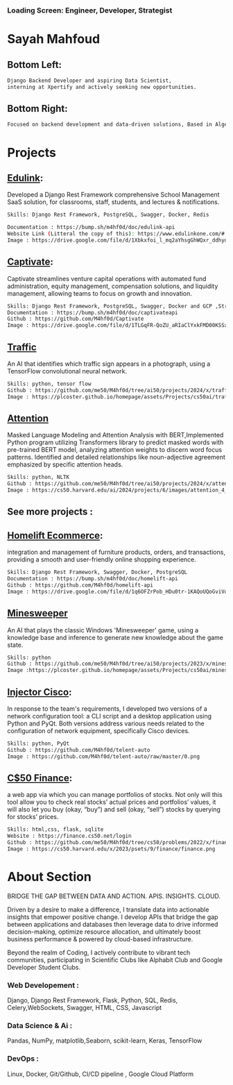 
### Loading Screen: Engineer, Developer, Strategist

# Sayah Mahfoud

## Bottom Left: 
```bash
Django Backend Developer and aspiring Data Scientist, 
interning at Xpertify and actively seeking new opportunities.
```

## Bottom Right: 
```bash
Focused on backend development and data-driven solutions, Based in Algeria.
```



# Projects 
## [Edulink](https://github.com/M4hf0d/): 
Developed a Django Rest Framework  comprehensive School Management SaaS solution, for classrooms, staff, students, and lectures  & notifications.

```bash
Skills: Django Rest Framework, PostgreSQL, Swagger, Docker, Redis

Documentation : https://bump.sh/m4hf0d/doc/edulink-api
Website Link (Litteral the copy of this): https://www.edulinkone.com/#!/demo
Image : https://drive.google.com/file/d/1Xbkxfoi_l_mq2aYhsgGhWQxr_ddhyd0A/view?usp=drive_link
```

## [Captivate](https://github.com/M4hf0d/Captivate): 
Captivate streamlines venture capital operations with automated fund administration, equity management, compensation solutions, and liquidity management, allowing teams to focus on growth and innovation.
```bash
Skills: Django Rest Framework, PostgreSQL, Swagger, Docker and GCP ,Stripe API, Celery, Redis
Documentation : https://bump.sh/m4hf0d/doc/captivateapi
Github : https://github.com/M4hf0d/Captivate
Image : https://drive.google.com/file/d/1TLGqFR-QoZU_aRIaClYxkFMD00KSSxMi/view?usp=drive_link
```
## [Traffic](https://github.com/me50/M4hf0d/tree/ai50/projects/2024/x/traffic)
An AI that identifies which traffic sign appears in a photograph, using a TensorFlow convolutional neural network. 
```bash
Skills: python, tensor flow 
Github : https://github.com/me50/M4hf0d/tree/ai50/projects/2024/x/traffic
Image : https://plcoster.github.io/homepage/assets/Projects/cs50ai/traffic.png
``` 
## [Attention](https://github.com/me50/M4hf0d/tree/ai50/projects/2024/x/attention)
Masked Language Modeling and Attention Analysis with BERT,Implemented Python program utilizing Transformers library to predict masked words with pre-trained BERT model, analyzing attention weights to discern word focus patterns. Identified and detailed relationships like noun-adjective agreement emphasized by specific attention heads.
```bash
Skills: python, NLTK
Github : https://github.com/me50/M4hf0d/tree/ai50/projects/2024/x/attention
Image : https://cs50.harvard.edu/ai/2024/projects/6/images/attention_4_11_1.png
```

## See more projects : 
## [Homelift Ecommerce](https://github.com/M4hf0d/homelift-api): 
integration and management of furniture products, orders, and transactions, providing a smooth and user-friendly online                         shopping experience.
```bash
Skills: Django Rest Framework, Swagger, Docker, PostgreSQL
Documentation : https://bump.sh/m4hf0d/doc/homelift-api
Github : https://github.com/M4hf0d/homelift-api
Image : https://drive.google.com/file/d/1q6OFZrPob_HDu0tr-1KAQoUQoGviVorm/view?usp=drive_link
```

## [Minesweeper](https://github.com/me50/M4hf0d/tree/ai50/projects/2023/x/minesweeper)
An AI that plays the classic Windows 'Minesweeper' game, using a knowledge base and inference to generate new knowledge about the game state. 
```bash
Skills: python
Github : https://github.com/me50/M4hf0d/tree/ai50/projects/2023/x/minesweeper
Image :https://plcoster.github.io/homepage/assets/Projects/cs50ai/minesweeper.png
```


## [Injector Cisco](https://github.com/M4hf0d/telent-auto): 
In response to the team's requirements, I developed two versions of a network configuration tool: a CLI script and a desktop application using Python and PyQt. Both versions address various needs related to the configuration of network equipment, specifically Cisco devices.
```bash
Skills: python, PyQt
Github : https://github.com/M4hf0d/telent-auto
Image : https://github.com/M4hf0d/telent-auto/raw/master/0.png
```


## [C$50 Finance](https://github.com/me50/M4hf0d/tree/cs50/problems/2022/x/finance): 
a web app via which you can manage portfolios of stocks. Not only will this tool allow you to check real stocks’ actual prices and portfolios’ values, it will also let you buy (okay, “buy”) and sell (okay, “sell”) stocks by querying for stocks’ prices.
```bash
Skills: html,css, flask, sqlite
Website : https://finance.cs50.net/login
Github : https://github.com/me50/M4hf0d/tree/cs50/problems/2022/x/finance
Image : https://cs50.harvard.edu/x/2023/psets/9/finance/finance.png
```

# About Section
BRIDGE THE GAP BETWEEN DATA AND ACTION. APIS. INSIGHTS. CLOUD.

Driven by a desire to make a difference, I translate data into actionable insights that empower positive change. I develop APIs that bridge the gap between applications and databases then leverage data to drive informed decision-making, optimize resource allocation, and ultimately boost business performance & powered by cloud-based infrastructure.

Beyond the realm of Coding, I actively contribute to vibrant tech communities, participating in Scientific Clubs like Alphabit Club and Google Developer Student Clubs.


### Web Developement :
 Django, Django Rest Framework, Flask, Python, SQL, Redis, Celery,WebSockets, Swagger, HTML, CSS, Javascript 
 ###  Data Science & Ai : 
 Pandas, NumPy, matplotlib,Seaborn, scikit-learn, Keras, TensorFlow 
 ### DevOps :
  Linux, Docker, Git/Github, CI/CD pipeline , Google Cloud Platform
